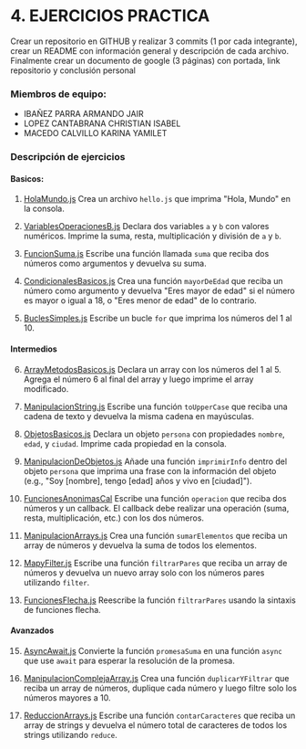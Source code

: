 # 4. EJERCICIOS PRACTICA
Crear un repositorio en GITHUB y realizar 3 commits (1 por cada integrante), crear un README con información general y descripción de cada archivo. Finalmente crear un documento de google (3 páginas) con portada, link repositorio y conclusión personal

### Miembros de equipo:
- IBAÑEZ PARRA ARMANDO JAIR
- LOPEZ CANTABRANA CHRISTIAN ISABEL
- MACEDO CALVILLO KARINA YAMILET

### Descripción de ejercicios

#### Basicos:
1. [HolaMundo.js](https://github.com/dev-aj001/Ejercicios_JS_30-08-24/blob/main/Ejercicios%20Basicos/HolaMundo.js "HolaMundo.js")
	Crea un archivo `hello.js` que imprima "Hola, Mundo" en la consola.

2. [VariablesOperacionesB.js](https://github.com/dev-aj001/Ejercicios_JS_30-08-24/blob/main/Ejercicios%20Basicos/VariablesOperacionesB.js "VariablesOperacionesB.js")
Declara dos variables `a` y `b` con valores numéricos. Imprime la suma, resta, multiplicación y división de `a` y `b`.

3. [FuncionSuma.js](https://github.com/dev-aj001/Ejercicios_JS_30-08-24/blob/main/Ejercicios%20Basicos/FuncionSuma.js "FuncionSuma.js")
Escribe una función llamada `suma` que reciba dos números como argumentos y devuelva su suma.

4. [CondicionalesBasicos.js](https://github.com/dev-aj001/Ejercicios_JS_30-08-24/blob/main/Ejercicios%20Basicos/CondicionalesBasicos.js "CondicionalesBasicos.js")
Crea una función `mayorDeEdad` que reciba un número como argumento y devuelva "Eres mayor de edad" si el número es mayor o igual a 18, o "Eres menor de edad" de lo contrario.

5. [BuclesSimples.js](https://github.com/dev-aj001/Ejercicios_JS_30-08-24/blob/main/Ejercicios%20Basicos/BuclesSimples.js "BuclesSimples.js") 
Escribe un bucle `for` que imprima los números del 1 al 10.

#### Intermedios

6. [ArrayMetodosBasicos.js](https://github.com/dev-aj001/Ejercicios_JS_30-08-24/blob/main/Ejercicios%20intermedios/ArrayMetodosBasicos.js "ArrayMetodosBasicos.js")
Declara un array con los números del 1 al 5. Agrega el número 6 al final del array y luego imprime el array modificado.

7. [ManipulacionString.js](https://github.com/dev-aj001/Ejercicios_JS_30-08-24/blob/main/Ejercicios%20intermedios/ManipulacionString.js "ManipulacionString.js")
Escribe una función `toUpperCase` que reciba una cadena de texto y devuelva la misma cadena en mayúsculas.

8. [ObjetosBasicos.js](https://github.com/dev-aj001/Ejercicios_JS_30-08-24/blob/main/Ejercicios%20intermedios/ObjetosBasicos.js "ObjetosBasicos.js")
Declara un objeto `persona` con propiedades `nombre`, `edad`, y `ciudad`. Imprime cada propiedad en la consola.

9. [ManipulacionDeObjetos.js](https://github.com/dev-aj001/Ejercicios_JS_30-08-24/blob/main/Ejercicios%20intermedios/ManipulacionDeObjetos.js "ManipulacionDeObjetos.js")
Añade una función `imprimirInfo` dentro del objeto `persona` que imprima una frase con la información del objeto (e.g., "Soy [nombre], tengo [edad] años y vivo en [ciudad]").

10. [FuncionesAnonimasCal](https://github.com/dev-aj001/Ejercicios_JS_30-08-24/blob/main/Ejercicios%20intermedios/FuncionesAnonimasCal "FuncionesAnonimasCal")
Escribe una función `operacion` que reciba dos números y un callback. El callback debe realizar una operación (suma, resta, multiplicación, etc.) con los dos números.

11. [ManipulacionArrays.js](https://github.com/dev-aj001/Ejercicios_JS_30-08-24/blob/main/Ejercicios%20intermedios/ManipulacionArrays.js "ManipulacionArrays.js")
Crea una función `sumarElementos` que reciba un array de números y devuelva la suma de todos los elementos.

12. [MapyFilter.js](https://github.com/dev-aj001/Ejercicios_JS_30-08-24/blob/main/Ejercicios%20intermedios/MapyFilter.js "MapyFilter.js")
Escribe una función `filtrarPares` que reciba un array de números y devuelva un nuevo array solo con los números pares utilizando `filter`.

13. [FuncionesFlecha.js](https://github.com/dev-aj001/Ejercicios_JS_30-08-24/blob/main/Ejercicios%20intermedios/FuncionesFlecha.js "FuncionesFlecha.js")
Reescribe la función `filtrarPares` usando la sintaxis de funciones flecha.

#### Avanzados

15. [AsyncAwait.js](https://github.com/dev-aj001/Ejercicios_JS_30-08-24/blob/main/Ejercicios%20Avanzados/AsyncAwait.js "AsyncAwait.js")
Convierte la función `promesaSuma` en una función `async` que use `await` para esperar la resolución de la promesa.

16. [ManipulacionComplejaArray.js](https://github.com/dev-aj001/Ejercicios_JS_30-08-24/blob/main/Ejercicios%20Avanzados/ManipulacionComplejaArray.js "ManipulacionComplejaArray.js")
Crea una función `duplicarYFiltrar` que reciba un array de números, duplique cada número y luego filtre solo los números mayores a 10.

17. [ReduccionArrays.js](https://github.com/dev-aj001/Ejercicios_JS_30-08-24/blob/main/Ejercicios%20Avanzados/ReduccionArrays.js "ReduccionArrays.js")
Escribe una función `contarCaracteres` que reciba un array de strings y devuelva el número total de caracteres de todos los strings utilizando `reduce`.
